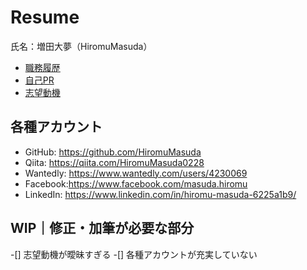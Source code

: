 # Resume

氏名：増田大夢（HiromuMasuda）

- [職務履歴](documents/cv.md)
- [自己PR](documents/qualities.md)
- [志望動機](documents/motivation_letter.md)

## 各種アカウント
- GitHub: https://github.com/HiromuMasuda
- Qiita: https://qiita.com/HiromuMasuda0228
- Wantedly: https://www.wantedly.com/users/4230069
- Facebook:https://www.facebook.com/masuda.hiromu
- LinkedIn: https://www.linkedin.com/in/hiromu-masuda-6225a1b9/

## WIP｜修正・加筆が必要な部分
-[] 志望動機が曖昧すぎる
-[] 各種アカウントが充実していない
